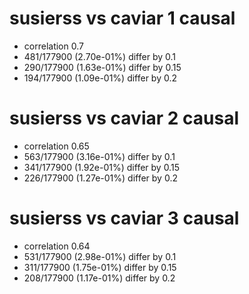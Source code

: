 # susierss vs caviar  1 causal

- correlation 0.7
- 481/177900 (2.70e-01%) differ by 0.1
- 290/177900 (1.63e-01%) differ by 0.15
- 194/177900 (1.09e-01%) differ by 0.2


# susierss vs caviar  2 causal

- correlation 0.65
- 563/177900 (3.16e-01%) differ by 0.1
- 341/177900 (1.92e-01%) differ by 0.15
- 226/177900 (1.27e-01%) differ by 0.2


# susierss vs caviar  3 causal

- correlation 0.64
- 531/177900 (2.98e-01%) differ by 0.1
- 311/177900 (1.75e-01%) differ by 0.15
- 208/177900 (1.17e-01%) differ by 0.2


